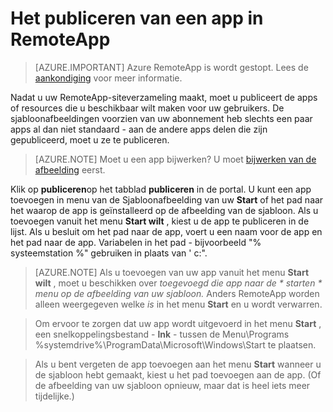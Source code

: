 <properties
    pageTitle="Een app publiceren in Azure RemoteApp | Microsoft Azure"
    description="Informatie over het publiceren van toepassingen en bronnen in Azure RemoteApp."
    services="remoteapp"
    documentationCenter=""
    authors="lizap"
    manager="mbaldwin" />

<tags
    ms.service="remoteapp"
    ms.workload="tbd"
    ms.tgt_pltfrm="na"
    ms.devlang="na"
    ms.topic="article"
    ms.date="08/15/2016"
    ms.author="elizapo" />


# <a name="how-to-publish-an-app-in-remoteapp"></a>Het publiceren van een app in RemoteApp

> [AZURE.IMPORTANT]
> Azure RemoteApp is wordt gestopt. Lees de [aankondiging](https://go.microsoft.com/fwlink/?linkid=821148) voor meer informatie.

Nadat u uw RemoteApp-siteverzameling maakt, moet u publiceert de apps of resources die u beschikbaar wilt maken voor uw gebruikers. De sjabloonafbeeldingen voorzien van uw abonnement heb slechts een paar apps al dan niet standaard - aan de andere apps delen die zijn gepubliceerd, moet u ze te publiceren.

> [AZURE.NOTE] Moet u een app bijwerken? U moet [bijwerken van de afbeelding](remoteapp-update.md) eerst.

Klik op **publiceren**op het tabblad **publiceren** in de portal. U kunt een app toevoegen in menu van de Sjabloonafbeelding van uw **Start** of het pad naar het waarop de app is geïnstalleerd op de afbeelding van de sjabloon. Als u toevoegen vanuit het menu **Start wilt** , kiest u de app te publiceren in de lijst. Als u besluit om het pad naar de app, voert u een naam voor de app en het pad naar de app. Variabelen in het pad - bijvoorbeeld "% systeemstation %" gebruiken in plaats van ' c:\".

> [AZURE.NOTE] Als u toevoegen van uw app vanuit het menu **Start wilt** , moet u beschikken over *toegevoegd die app naar de * *starten* * menu op de afbeelding van uw sjabloon.* Anders RemoteApp worden alleen weergegeven welke *is* in het menu **Start** en u wordt verwarren. 

>Om ervoor te zorgen dat uw app wordt uitgevoerd in het menu **Start** , een snelkoppelingsbestand - **lnk** - tussen de Menu\Programs %systemdrive%\ProgramData\Microsoft\Windows\Start te plaatsen.

> Als u bent vergeten de app toevoegen aan het menu **Start** wanneer u de sjabloon hebt gemaakt, kiest u het pad toevoegen aan de app. (Of de afbeelding van uw sjabloon opnieuw, maar dat is heel iets meer tijdelijke.)


 